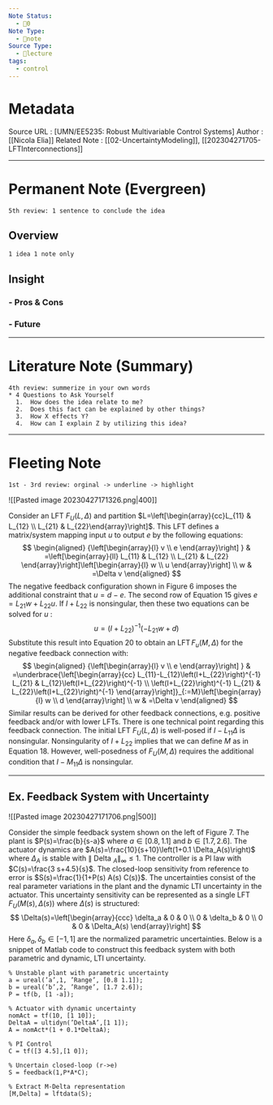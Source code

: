 ```yaml
---
Note Status:
  - 🌱0
Note Type:
  - 📄note
Source Type:
  - 🏫lecture
tags:
  - control
---
```

# Metadata
Source URL       : [UMN/EE5235: Robust Multivariable Control Systems]
Author              : [[Nicola Elia]]
Related Note     : [[02-UncertaintyModeling]], [[202304271705-LFTInterconnections]]


---

# Permanent Note (Evergreen)
	5th review: 1 sentence to conclude the idea
## Overview
	1 idea 1 note only


## Insight
### - Pros & Cons


### - Future


---

# Literature Note (Summary)
	4th review: summerize in your own words
	* 4 Questions to Ask Yourself
	  1.  How does the idea relate to me?
	  2.  Does this fact can be explained by other things?
	  3.  How X effects Y?
	  4.  How can I explain Z by utilizing this idea?


---

# Fleeting Note 
	1st - 3rd review: orginal -> underline -> highlight

![[Pasted image 20230427171326.png|400]]

Consider an LFT $F_U(L, \Delta)$ and partition $L=\left[\begin{array}{cc}L_{11} & L_{12} \\ L_{21} & L_{22}\end{array}\right]$. This LFT defines a matrix/system mapping input $u$ to output $e$ by the following equations:
$$
\begin{aligned}
{\left[\begin{array}{l}
v \\
e
\end{array}\right] } & =\left[\begin{array}{ll}
L_{11} & L_{12} \\
L_{21} & L_{22}
\end{array}\right]\left[\begin{array}{l}
w \\
u
\end{array}\right] \\
w & =\Delta v
\end{aligned}
$$
The negative feedback configuration shown in Figure 6 imposes the additional constraint that $u=d-e$. The second row of Equation 15 gives $e=L_{21} w+L_{22} u$. If $I+L_{22}$ is nonsingular, then these two equations can be solved for $u$ :
$$
u=\left(I+L_{22}\right)^{-1}\left(-L_{21} w+d\right)
$$
Substitute this result into Equation 20 to obtain an $\operatorname{LFT} F_u(M, \Delta)$ for the negative feedback connection with:
$$
\begin{aligned}
{\left[\begin{array}{l}
v \\
e
\end{array}\right] } & =\underbrace{\left[\begin{array}{cc}
L_{11}-L_{12}\left(I+L_{22}\right)^{-1} L_{21} & L_{12}\left(I+L_{22}\right)^{-1} \\
\left(I+L_{22}\right)^{-1} L_{21} & L_{22}\left(I+L_{22}\right)^{-1}
\end{array}\right]}_{:=M}\left[\begin{array}{l}
w \\
d
\end{array}\right] \\
w & =\Delta v
\end{aligned}
$$
Similar results can be derived for other feedback connections, e.g. positive feedback and/or with lower LFTs. There is one technical point regarding this feedback connection. The initial LFT $F_U(L, \Delta)$ is well-posed if $I-L_{11} \Delta$ is nonsingular. Nonsingularity of $I+L_{22}$ implies that we can define $M$ as in Equation 18. However, well-posedness of $F_U(M, \Delta)$ requires the additional condition that $I-M_{11} \Delta$ is nonsingular.

---
## Ex. Feedback System with Uncertainty

![[Pasted image 20230427171706.png|500]]

Consider the simple feedback system shown on the left of Figure 7. The plant is $P(s)=\frac{b}{s-a}$ where $a \in[0.8,1.1]$ and $b \in[1.7,2.6]$. The actuator dynamics are $A(s)=\frac{10}{s+10}\left(1+0.1 \Delta_A(s)\right)$ where $\Delta_A$ is stable with $\|$ Delta $_A \|_{\infty} \leq 1$. The controller is a PI law with $C(s)=\frac{3 s+4.5}{s}$. The closed-loop sensitivity from reference to error is $S(s)=\frac{1}{1+P(s) A(s) C(s)}$. The uncertainties consist of the real parameter variations in the plant and the dynamic LTI uncertainty in the actuator. This uncertainty sensitivity can be represented as a single LFT $F_U(M(s), \Delta(s))$ where $\Delta(s)$ is structured:
$$
\Delta(s)=\left[\begin{array}{ccc}
\delta_a & 0 & 0 \\
0 & \delta_b & 0 \\
0 & 0 & \Delta_A(s)
\end{array}\right]
$$
Here $\delta_a, \delta_b \in[-1,1]$ are the normalized parametric uncertainties.
Below is a snippet of Matlab code to construct this feedback system with both parametric
and dynamic, LTI uncertainty.

	% Unstable plant with parametric uncertainty
	a = ureal(’a’,1, ’Range’, [0.8 1.1]);
	b = ureal(’b’,2, ’Range’, [1.7 2.6]);
	P = tf(b, [1 -a]);
	
	% Actuator with dynamic uncertainty
	nomAct = tf(10, [1 10]);
	DeltaA = ultidyn(’DeltaA’,[1 1]);
	A = nomAct*(1 + 0.1*DeltaA);
	
	% PI Control
	C = tf([3 4.5],[1 0]);
	
	% Uncertain closed-loop (r->e)
	S = feedback(1,P*A*C);
	
	% Extract M-Delta representation
	[M,Delta] = lftdata(S);
